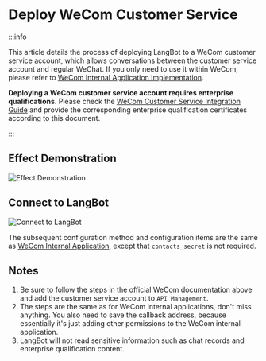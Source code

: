 # Deploy WeCom Customer Service

:::info

This article details the process of deploying LangBot to a WeCom customer service account, which allows conversations between the customer service account and regular WeChat. If you only need to use it within WeCom, please refer to [WeCom Internal Application Implementation](wecom.md).

**Deploying a WeCom customer service account requires enterprise qualifications**. Please check the [WeCom Customer Service Integration Guide](https://developer.work.weixin.qq.com/document/path/94638) and provide the corresponding enterprise qualification certificates according to this document.

:::

## Effect Demonstration

![Effect Demonstration](/assets/image/zh/deploy/bots/wecom/wecomcs/wecomcs_01.jpg)

## Connect to LangBot

![Connect to LangBot](/assets/image/zh/deploy/bots/wecom/wecomcs/connect_to_langbot.png)

The subsequent configuration method and configuration items are the same as [WeCom Internal Application](wecom.md), except that `contacts_secret` is not required.

## Notes

1. Be sure to follow the steps in the official WeCom documentation above and add the customer service account to `API Management`.
2. The steps are the same as for WeCom internal applications, don't miss anything. You also need to save the callback address, because essentially it's just adding other permissions to the WeCom internal application.
3. LangBot will not read sensitive information such as chat records and enterprise qualification content.

